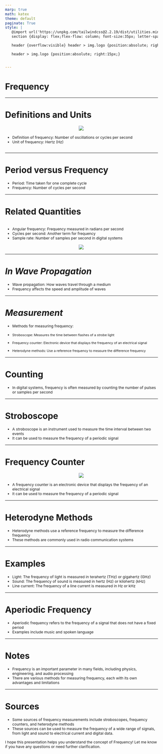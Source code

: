 ```yaml
---
marp: true
math: katex
theme: default
paginate: True
style: |
   @import url('https://unpkg.com/tailwindcss@2.2.19/dist/utilities.min.css');
   section {display: flex;flex-flow: column; font-size:35px; letter-spacing:1.4px;}

   header {overflow:visible} header > img.logo {position:absolute; right:15px;}

   header > img.logo {position:absolute; right:15px;}


---
```

<!-- backgroundColor: white -->
<!-- _class: lead -->

 # Frequency

---
<style scoped>p,li {font-size:0.88em}</style>

 # Definitions and Units
<div style='flex:1 1 auto; min-height:0;' class="grid grid-cols-8 gap-4">
<div style='display:flex; flex-flow:column; min-height:0;' class="col-span-4">

<div style="display: flex; flex: 1 1 auto; flex-flow: row; min-height: 0"><div style="display: flex; flex: 1 1 auto; justify-content: center;min-height:0;min-width:0; margin-bottom:0.1em;;margin-right:0.15em">
<img style='object-fit: contain; max-height:100%; max-width:100%; background-color: rgba(0,0,0,0);' src='https://upload.wikimedia.org/wikipedia/commons/thumb/6/6f/Pendulum-no-text.gif/220px-Pendulum-no-text.gif'/>
</div>
</div>

</div>

<div style='display:flex; flex-flow:column; min-height:0;' class="col-span-4">

- Definition of frequency: Number of oscillations or cycles per second
- Unit of frequency: Hertz (Hz)
</div>

</div>


---
<style scoped>p,li {font-size:0.92em}</style>

 # Period versus Frequency

- Period: Time taken for one complete cycle
- Frequency: Number of cycles per second

---
<style scoped>p,li {font-size:0.84em}</style>

 # Related Quantities
<div style='flex:1 1 auto; min-height:0;' class="grid grid-cols-8 gap-4">
<div style='display:flex; flex-flow:column; min-height:0;' class="col-span-4">

- Angular frequency: Frequency measured in radians per second
- Cycles per second: Another term for frequency
- Sample rate: Number of samples per second in digital systems
</div>

<div style='display:flex; flex-flow:column; min-height:0;' class="col-span-4">

<div style="display: flex; flex: 1 1 auto; flex-flow: row; min-height: 0"><div style="display: flex; flex: 1 1 auto; justify-content: center;min-height:0;min-width:0; margin-bottom:0.1em;;margin-right:0.15em">
<img style='object-fit: contain; max-height:100%; max-width:100%; background-color: rgba(0,0,0,0);' src='https://upload.wikimedia.org/wikipedia/commons/thumb/9/9e/Commutative_diagram_of_harmonic_wave_properties.svg/220px-Commutative_diagram_of_harmonic_wave_properties.svg.png'/>
</div>
</div>

</div>

</div>


---
<style scoped>p,li {font-size:0.92em}</style>

 # _In Wave Propagation_

- Wave propagation: How waves travel through a medium
- Frequency affects the speed and amplitude of waves

---
<style scoped>p,li {font-size:0.84em}</style>

 # _Measurement_

- Methods for measuring frequency:

+ Stroboscope: Measures the time between flashes of a strobe light

+ Frequency counter: Electronic device that displays the frequency of an electrical signal

+ Heterodyne methods: Use a reference frequency to measure the difference frequency

---
<style scoped>p,li {font-size:0.96em}</style>

 # **Counting**
- In digital systems, frequency is often measured by counting the number of pulses or samples per second


---
<style scoped>p,li {font-size:0.92em}</style>

 # **Stroboscope**
- A stroboscope is an instrument used to measure the time interval between two events
- It can be used to measure the frequency of a periodic signal


---
<style scoped>p,li {font-size:0.88em}</style>

 # Frequency Counter
<div style="display: flex; flex: 1 1 auto; flex-flow: row; min-height: 0"><div style="display: flex; flex: 1 1 auto; justify-content: center;min-height:0;min-width:0; margin-bottom:0.1em;;margin-right:0.15em">
<img style='object-fit: contain; max-height:100%; max-width:100%; background-color: rgba(0,0,0,0);' src='https://upload.wikimedia.org/wikipedia/commons/thumb/5/59/Frequency_counter.jpg/220px-Frequency_counter.jpg'/>
</div>
</div>

- A frequency counter is an electronic device that displays the frequency of an electrical signal
- It can be used to measure the frequency of a periodic signal

---
<style scoped>p,li {font-size:0.92em}</style>

 # Heterodyne Methods

- Heterodyne methods use a reference frequency to measure the difference frequency
- These methods are commonly used in radio communication systems

---
<style scoped>p,li {font-size:0.88em}</style>

 # Examples

- Light: The frequency of light is measured in terahertz (THz) or gigahertz (GHz)
- Sound: The frequency of sound is measured in hertz (Hz) or kilohertz (kHz)
- Line current: The frequency of a line current is measured in Hz or kHz

---
<style scoped>p,li {font-size:0.92em}</style>

 # Aperiodic Frequency

- Aperiodic frequency refers to the frequency of a signal that does not have a fixed period
- Examples include music and spoken language

---
<style scoped>p,li {font-size:0.92em}</style>

 # Notes
- Frequency is an important parameter in many fields, including physics, engineering, and audio processing
- There are various methods for measuring frequency, each with its own advantages and limitations


---
<style scoped>p,li {font-size:0.88em}</style>

 # Sources
- Some sources of frequency measurements include stroboscopes, frequency counters, and heterodyne methods
- These sources can be used to measure the frequency of a wide range of signals, from light and sound to electrical current and digital data.

I hope this presentation helps you understand the concept of Frequency! Let me know if you have any questions or need further clarification.
